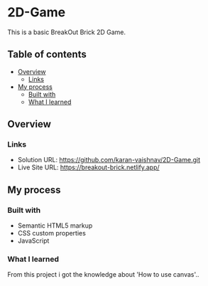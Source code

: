 # 2D-Game
This is a basic BreakOut Brick 2D Game.

## Table of contents

- [Overview](#overview)
  - [Links](#links)
- [My process](#my-process)
  - [Built with](#built-with)
  - [What I learned](#what-i-learned)

## Overview

### Links

- Solution URL: https://github.com/karan-vaishnav/2D-Game.git
- Live Site URL: https://breakout-brick.netlify.app/

## My process

### Built with

- Semantic HTML5 markup
- CSS custom properties
- JavaScript

### What I learned

From this project i got the knowledge about 'How to use canvas'..
